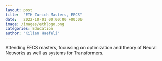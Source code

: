 ```yaml
---
layout: post
title:  "ETH Zurich Masters, EECS"
date:   2022-10-01 00:00:00 +00:00
image: /images/ethlogo.png
categories: Education
author: "Kilian Haefeli"
---
```

Attending EECS masters, focussing on optimization and theory of Neural Networks as well as systems for Transformers.
